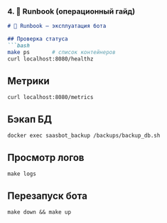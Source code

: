 
### 4. 📘 Runbook (операционный гайд)

````md
# 🧭 Runbook — эксплуатация бота

## Проверка статуса
```bash
make ps       # список контейнеров
curl localhost:8080/healthz
````

## Метрики

```
curl localhost:8080/metrics
```

## Бэкап БД

```
docker exec saasbot_backup /backups/backup_db.sh
```

## Просмотр логов

```
make logs
```

## Перезапуск бота

```
make down && make up
```

```
